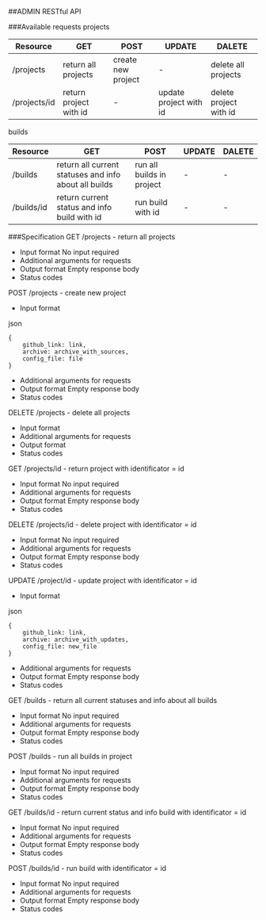 ##ADMIN RESTful API


###Available requests
projects

| Resource | GET | POST | UPDATE | DALETE |
| --- | --- | --- | --- | --- |
| /projects | return all projects | create new project | - | delete all projects |
| /projects/id | return project with id | - | update project with id | delete project with id |


builds

| Resource | GET | POST | UPDATE | DALETE |
| --- | --- | --- | --- | --- |
| /builds | return all current statuses and info about all builds | run all builds in project | - | - |
| /builds/id | return current status and info build with id | run build with id | - | - |

###Specification
GET /projects - return all projects
* Input format
No input required
* Additional arguments for requests
* Output format
Empty response body
* Status codes

POST /projects - create new project
* Input format

json

	{
		github_link: link,
		archive: archive_with_sources,
		config_file: file
	}

* Additional arguments for requests
* Output format
Empty response body
* Status codes

DELETE /projects - delete all projects
* Input format
* Additional arguments for requests
* Output format
* Status codes



GET /projects/id - return project with identificator = id
* Input format
No input required
* Additional arguments for requests
* Output format
Empty response body
* Status codes

DELETE /projects/id - delete project with identificator = id
* Input format
No input required
* Additional arguments for requests
* Output format
Empty response body
* Status codes

UPDATE /project/id - update project with identificator = id
* Input format

json

	{
		github_link: link,
		archive: archive_with_updates,
		config_file: new_file
	}

* Additional arguments for requests
* Output format
Empty response body
* Status codes



GET /builds - return all current statuses and info about all builds
* Input format
No input required
* Additional arguments for requests
* Output format
Empty response body
* Status codes

POST /builds - run all builds in project
* Input format
No input required
* Additional arguments for requests
* Output format
Empty response body
* Status codes

GET /builds/id - return current status and info build with identificator = id
* Input format
No input required
* Additional arguments for requests
* Output format
Empty response body
* Status codes

POST /builds/id - run build with identificator = id
* Input format
No input required
* Additional arguments for requests
* Output format
Empty response body
* Status codes